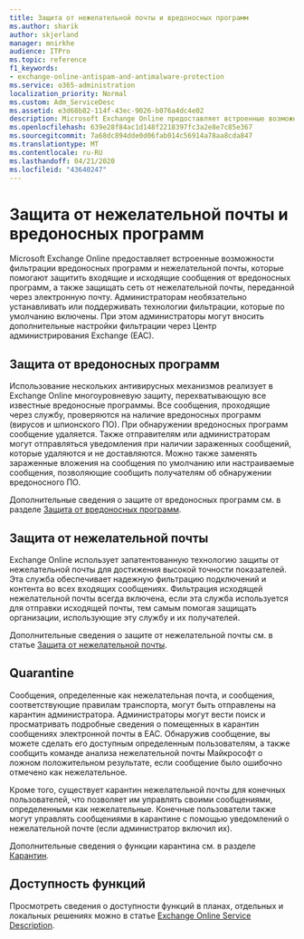 ```yaml
---
title: Защита от нежелательной почты и вредоносных программ
ms.author: sharik
author: skjerland
manager: mnirkhe
audience: ITPro
ms.topic: reference
f1_keywords:
- exchange-online-antispam-and-antimalware-protection
ms.service: o365-administration
localization_priority: Normal
ms.custom: Adm_ServiceDesc
ms.assetid: e3d68b82-114f-43ec-9026-b076a4dc4e02
description: Microsoft Exchange Online предоставляет встроенные возможности фильтрации вредоносных программ и нежелательной почты, которые помогают защитить входящие и исходящие сообщения от вредоносных программ, а также защищать сеть от нежелательной почты, переданной через электронную почту. Администраторам необязательно устанавливать или поддерживать технологии фильтрации, которые по умолчанию включены. При этом администраторы могут вносить дополнительные настройки фильтрации через Центр администрирования Exchange (EAC).
ms.openlocfilehash: 639e28f84ac1d148f2218397fc3a2e8e7c85e367
ms.sourcegitcommit: 7a68dc894dde0d06fab014c56914a78aa8cda847
ms.translationtype: MT
ms.contentlocale: ru-RU
ms.lasthandoff: 04/21/2020
ms.locfileid: "43640247"
---
```

# <a name="anti-spam-and-anti-malware-protection"></a>Защита от нежелательной почты и вредоносных программ

Microsoft Exchange Online предоставляет встроенные возможности фильтрации вредоносных программ и нежелательной почты, которые помогают защитить входящие и исходящие сообщения от вредоносных программ, а также защищать сеть от нежелательной почты, переданной через электронную почту. Администраторам необязательно устанавливать или поддерживать технологии фильтрации, которые по умолчанию включены. При этом администраторы могут вносить дополнительные настройки фильтрации через Центр администрирования Exchange (EAC).
  
## <a name="anti-malware-protection"></a>Защита от вредоносных программ

Использование нескольких антивирусных механизмов реализует в Exchange Online многоуровневую защиту, перехватывающую все известные вредоносные программы. Все сообщения, проходящие через службу, проверяются на наличие вредоносных программ (вирусов и шпионского ПО). При обнаружении вредоносных программ сообщение удаляется. Также отправителям или администраторам могут отправляться уведомления при наличии зараженных сообщений, которые удаляются и не доставляются. Можно также заменять зараженные вложения на сообщения по умолчанию или настраиваемые сообщения, позволяющие сообщить получателям об обнаружении вредоносного ПО.
  
Дополнительные сведения о защите от вредоносных программ см. в разделе [Защита от вредоносных программ](https://go.microsoft.com/fwlink/p/?LinkId=271753).
  
## <a name="anti-spam-protection"></a>Защита от нежелательной почты

Exchange Online использует запатентованную технологию защиты от нежелательной почты для достижения высокой точности показателей. Эта служба обеспечивает надежную фильтрацию подключений и контента во всех входящих сообщениях. Фильтрация исходящей нежелательной почты всегда включена, если эта служба используется для отправки исходящей почты, тем самым помогая защищать организации, использующие эту службу и их получателей.
  
Дополнительные сведения о защите от нежелательной почты см. в статье [Защита от нежелательной почты](https://support.office.com/en-us/article/Office-365-Email-Anti-Spam-Protection-6a601501-a6a8-4559-b2e7-56b59c96a586?ui=en-US&amp;rs=en-US&amp;ad=US).
  
## <a name="quarantine"></a>Quarantine

Сообщения, определенные как нежелательная почта, и сообщения, соответствующие правилам транспорта, могут быть отправлены на карантин администратора. Администраторы могут вести поиск и просматривать подробные сведения о помещенных в карантин сообщениях электронной почты в EAC. Обнаружив сообщение, вы можете сделать его доступным определенным пользователям, а также сообщить команде анализа нежелательной почты Майкрософт о ложном положительном результате, если сообщение было ошибочно отмечено как нежелательное.
  
Кроме того, существует карантин нежелательной почты для конечных пользователей, что позволяет им управлять своими сообщениями, определенными как нежелательные. Конечные пользователи также могут управлять сообщениями в карантине с помощью уведомлений о нежелательной почте (если администратор включил их).
  
Дополнительные сведения о функции карантина см. в разделе [Карантин](https://go.microsoft.com/fwlink/p/?LinkId=271755).
  
## <a name="feature-availability"></a>Доступность функций

Просмотреть сведения о доступности функций в планах, отдельных и локальных решениях можно в статье [Exchange Online Service Description](exchange-online-service-description.md).
  

